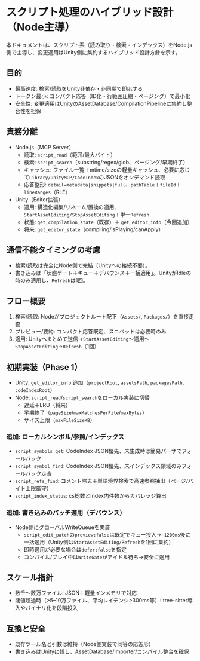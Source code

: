 # スクリプト処理のハイブリッド設計（Node主導）

本ドキュメントは、スクリプト系（読み取り・検索・インデックス）をNode.js側で主導し、変更適用はUnity側に集約するハイブリッド設計方針を示す。

## 目的
- 最高速度: 検索/読取をUnity非依存・非同期で即応する
- トークン最小: コンパクト応答（ID化・行範囲圧縮・ページング）で最小化
- 安全性: 変更適用はUnityのAssetDatabase/CompilationPipelineに集約し整合性を担保

## 責務分離
- Node.js（MCP Server）
  - 読取: `script_read`（範囲/最大バイト）
  - 検索: `script_search`（substring/regex/glob、ページング/早期終了）
  - キャッシュ: ファイル一覧＋mtime/sizeの軽量キャッシュ、必要に応じて`Library/UnityMCP/CodeIndex`のJSONをオンデマンド読取
  - 応答整形: `detail=metadata|snippets|full`、`pathTable`＋`fileId`＋`lineRanges`（RLE）
- Unity（Editor拡張）
  - 適用: 構造化編集/リネーム/置換の適用、`StartAssetEditing/StopAssetEditing`＋単一`Refresh`
  - 状態: `get_compilation_state`（既存）＋ `get_editor_info`（今回追加）
  - 将来: `get_editor_state`（compiling/isPlaying/canApply）

## 通信不能タイミングの考慮
- 検索/読取は完全にNode側で完結（Unityへの接続不要）。
- 書き込みは「状態ゲート＋キュー＋デバウンス＋一括適用」。UnityがIdleの時のみ適用し、`Refresh`は1回。

## フロー概要
1) 検索/読取: Nodeがプロジェクトルート配下（`Assets/`, `Packages/`）を直接走査
2) プレビュー/要約: コンパクト応答既定、スニペットは必要時のみ
3) 適用: Unityへまとめて送信→`StartAssetEditing`〜適用〜`StopAssetEditing`→`Refresh`（1回）

## 初期実装（Phase 1）
- Unity: `get_editor_info` 追加（`projectRoot`, `assetsPath`, `packagesPath`, `codeIndexRoot`）
- Node: `script_read`/`script_search`をローカル実装に切替
  - 遅延＋LRU（将来）
  - 早期終了（`pageSize`/`maxMatchesPerFile`/`maxBytes`）
  - サイズ上限（`maxFileSizeKB`）

### 追加: ローカルシンボル/参照/インデックス
- `script_symbols_get`: CodeIndex JSON優先、未生成時は簡易パーサでフォールバック
- `script_symbol_find`: CodeIndex JSON優先、未インデックス領域のみフォールバック走査
- `script_refs_find`: コメント除去＋単語境界検索で高速参照抽出（ページ/バイト上限厳守）
- `script_index_status`: cs総数とIndex内件数からカバレッジ算出

### 追加: 書き込みのバッチ適用（デバウンス）
- Node側にグローバルWriteQueueを実装
  - `script_edit_patch`の`preview:false`は既定でキュー投入→`~1200ms`後に一括適用（Unity側は`StartAssetEditing/Refresh`を1回に集約）
  - 即時適用が必要な場合は`defer:false`を指定
  - コンパイル/プレイ中は`WriteGate`がアイドル待ち→安全に適用

## スケール指針
- 数千〜数万ファイル: JSON＋軽量インメモリで対応
- 閾値超過時（>5–10万ファイル、平均レイテンシ>300ms等）: tree-sitter導入やバイナリ化を段階投入

## 互換と安全
- 既存ツール名と引数は維持（Node側実装で同等の応答形）
- 書き込みはUnityに残し、AssetDatabase/Importer/コンパイル整合を確保

